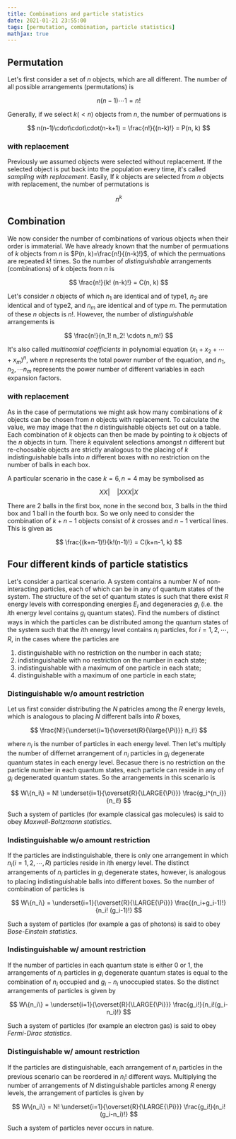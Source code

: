 ```yaml
---
title: Combinations and particle statistics
date: 2021-01-21 23:55:00
tags: [permutation, combination, particle statistics]
mathjax: true
---
```


## Permutation

Let's first consider a set of $n$ objects, which are all different. The number of all possible arrangements (permutations) is

$$ n(n-1) \cdots 1 = n! $$

Generally, if we select $k (<n)$ objects from $n$, the number of permuations is

$$ n(n-1)\cdot\cdot\cdot(n-k+1) = \frac{n!}{(n-k)!} = P(n, k) $$

### with replacement

Previously we assumed objects were selected without replacement. If the selected object is put back into the population every time, it's called *sampling with replacement*. Easily, If $k$ objects are selected from $n$ objects with replacement, the number of permutations is

$$ n^k $$

## Combination

We now consider the number of combinations of various objects when their order is immaterial. We have already known that the number of permuations of $k$ objects from $n$ is $P(n, k)=\frac{n!}{(n-k)!}$, of which the permuations are repeated $k!$ times. So the number of *distinguishable* arrangements (combinations) of $k$ objects from $n$ is

$$ \frac{n!}{k! (n-k)!} = C(n, k) $$

Let's consider $n$ objects of which $n_1$ are identical and of type1, $n_2$ are identical and of type2, and $n_m$ are identical and of type $m$. The permutation of these $n$ objects is $n!$. However, the number of *distinguishable* arrangements is

$$ \frac{n!}{n_1! n_2! \cdots n_m!} $$

It's also called *multinomial coefficients* in polynomial equation $(x_1+x_2+ \cdots +x_m)^n$, where $n$ represents the total power number of the equation, and $n_1, n_2, \cdots n_m$ represents the power number of different variables in each expansion factors.

### with replacement

As in the case of permutations we might ask how many combinations of $k$ objects can be chosen from $n$ objects with replacement. To calculate the value, we may image that the $n$ distinguishable objects set out on a table. Each combination of $k$ objects can then be made by pointing to $k$ objects of the $n$ objects in turn. There $k$ equivalent selections amongst $n$ different but re-choosable objects are strictly analogous to the placing of $k$ indistinguishable balls into $n$ different
boxes with no restriction on the number of balls in each box.

A particular scenario in the case $k=6, n=4$ may be symbolised as

$$ XX| \quad |XXX|X $$

There are 2 balls in the first box, none in the second box, 3 balls in the third box and 1 ball in the fourth box. So we only need to consider the combination of $k+n-1$ objects consist of $k$ crosses and $n-1$ vertical lines. This is given as

$$ \frac{(k+n-1)!}{k!(n-1)!} = C(k+n-1, k) $$

## Four different kinds of particle statistics

Let's consider a partical scenario. A system contains a number $N$ of non-interacting particles, each of which can be in any of quantum states of the system. The structure of the set of quantum states is such that there exist $R$ energy levels with corresponding energies $E_i$ and degeneracies $g_i$ (i.e. the $i$th energy level contains $g_i$ quantum states). Find the numbers of distinct ways in which the particles can be distributed among the quantum states of the system such that the $i$th energy level contains $n_i$ particles, for $i=1,2,\cdots,R$, in the cases where the particles are

1. distinguishable with no restriction on the number in each state;
2. indistinguishable with no restriction on the number in each state;
3. indistinguishable with a maximum of one particle in each state;
4. distinguishable with a maximum of one particle in each state;

### Distinguishable w/o amount restriction

Let us first consider distributing the $N$ patricles among the $R$ energy levels, which is analogous to placing $N$ different balls into $R$ boxes,

$$ \frac{N!}{\underset{i=1}{\overset{R}{\large{\Pi}}} n_i!} $$

where $n_i$ is the number of particles in each energy level. Then let's multiply the number of differnet arrangement of $n_i$ particles in $g_i$ degenerate quantum states in each energy level. Becasue there is no restriction on the particle number in each quantum states, each particle can reside in any of $g_i$ degenerated quantum states. So the arrangements in this scenario is

$$ W\{n_i\} = N! \underset{i=1}{\overset{R}{\LARGE{\Pi}}} \frac{g_i^{n_i}}{n_i!} $$

Such a system of particles (for example classical gas molecules) is said to obey *Maxwell-Boltzmann statistics*.

### Indistinguishable w/o amount restriction

If the particles are indistinguishable, there is only one arrangement in which $n_i (i=1,2,\cdots,R)$ particles reside in $i$th energy level. The distinct arrangements of $n_i$ particles in $g_i$ degenerate states, however, is analogous to placing indistinguishable balls into different boxes. So the number of combination of particles is

$$ W\{n_i\} = \underset{i=1}{\overset{R}{\LARGE{\Pi}}} \frac{(n_i+g_i-1)!}{n_i! (g_i-1)!} $$

Such a system of particles (for example a gas of photons) is said to obey *Bose-Einstein statistics*.

### Indistinguishable w/ amount restriction

If the number of particles in each quantum state is either 0 or 1, the arrangements of $n_i$ particles in $g_i$ degenerate quantum states is equal to the combination of $n_i$ occupied and $g_i-n_i$ unoccupied states. So the distinct arrangements of particles is given by

$$ W\{n_i\} = \underset{i=1}{\overset{R}{\LARGE{\Pi}}} \frac{g_i!}{n_i!(g_i-n_i)!} $$

Such a system of particles (for example an electron gas) is said to obey *Fermi-Dirac statistics*.

### Distinguishable w/ amount restriction

If the particles are distinguishable, each arrangement of $n_i$ particles in the previous scenario can be reordered in $n_i!$ different ways. Multiplying the number of arrangements of $N$ distinguishable particles among $R$ energy levels, the arrangement of particles is given by

$$ W\{n_i\} = N! \underset{i=1}{\overset{R}{\LARGE{\Pi}}} \frac{g_i!}{n_i! (g_i-n_i)!} $$

Such a system of particles never occurs in nature.
